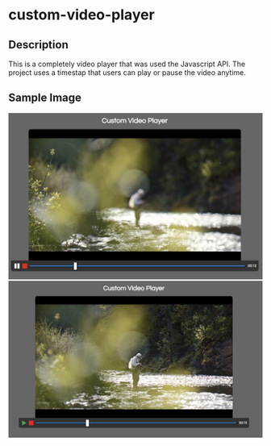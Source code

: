 # custom-video-player

## Description 

This is a completely video player that was used the Javascript API. The project uses a timestap that users can play or pause the video anytime.  

## Sample Image 

![Sample Image 1](img/sampleimage1.png)
![Sample Image 2](img/sampleimage2.png)